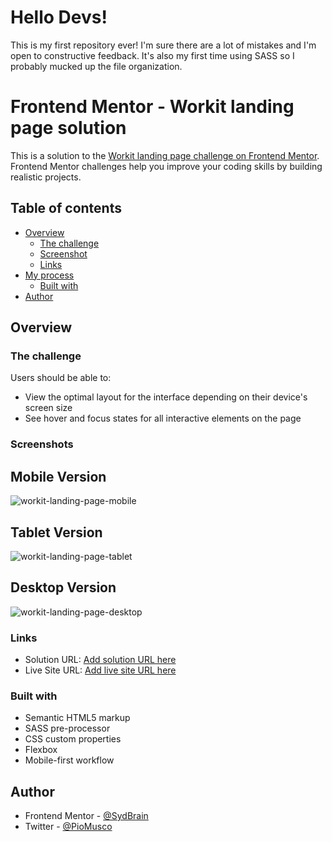 # Hello Devs!
This is my first repository ever! I'm sure there are a lot of mistakes and I'm open to constructive feedback. It's also my first time using SASS so I probably mucked up the file organization.

# Frontend Mentor - Workit landing page solution

This is a solution to the [Workit landing page challenge on Frontend Mentor](https://www.frontendmentor.io/challenges/workit-landing-page-2fYnyle5lu). Frontend Mentor challenges help you improve your coding skills by building realistic projects. 

## Table of contents

- [Overview](#overview)
  - [The challenge](#the-challenge)
  - [Screenshot](#screenshot)
  - [Links](#links)
- [My process](#my-process)
  - [Built with](#built-with)
- [Author](#author)

## Overview

### The challenge

Users should be able to:

- View the optimal layout for the interface depending on their device's screen size
- See hover and focus states for all interactive elements on the page

### Screenshots

## Mobile Version
![workit-landing-page-mobile](https://user-images.githubusercontent.com/103507827/227188761-c828fe47-1ef6-41da-9188-8d7dd69259b2.png)

## Tablet Version
![workit-landing-page-tablet](https://user-images.githubusercontent.com/103507827/227188764-05632d8e-9317-4dd4-a4c0-b64003cc6ddd.png)

## Desktop Version
![workit-landing-page-desktop](https://user-images.githubusercontent.com/103507827/227188753-50196987-39cd-4d40-b68e-6a0e9d9196fb.png)


### Links

- Solution URL: [Add solution URL here](https://your-solution-url.com)
- Live Site URL: [Add live site URL here](https://your-live-site-url.com)

### Built with

- Semantic HTML5 markup
- SASS pre-processor
- CSS custom properties
- Flexbox
- Mobile-first workflow

## Author

- Frontend Mentor - [@SydBrain](https://www.frontendmentor.io/profile/SydBrain)
- Twitter - [@PioMusco](https://twitter.com/PioMusco)
